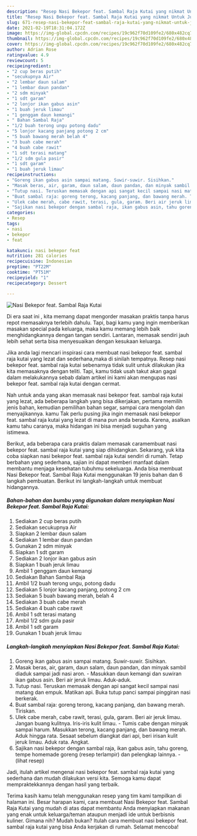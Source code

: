 ```yaml
---
description: "Resep Nasi Bekepor feat. Sambal Raja Kutai yang nikmat Untuk Jualan"
title: "Resep Nasi Bekepor feat. Sambal Raja Kutai yang nikmat Untuk Jualan"
slug: 671-resep-nasi-bekepor-feat-sambal-raja-kutai-yang-nikmat-untuk-jualan
date: 2021-02-19T18:31:04.172Z
image: https://img-global.cpcdn.com/recipes/19c962f70d109fe2/680x482cq70/nasi-bekepor-feat-sambal-raja-kutai-foto-resep-utama.jpg
thumbnail: https://img-global.cpcdn.com/recipes/19c962f70d109fe2/680x482cq70/nasi-bekepor-feat-sambal-raja-kutai-foto-resep-utama.jpg
cover: https://img-global.cpcdn.com/recipes/19c962f70d109fe2/680x482cq70/nasi-bekepor-feat-sambal-raja-kutai-foto-resep-utama.jpg
author: Adrian Rose
ratingvalue: 4.9
reviewcount: 5
recipeingredient:
- "2 cup beras putih"
- "secukupnya Air"
- "2 lembar daun salam"
- "1 lembar daun pandan"
- "2 sdm minyak"
- "1 sdt garam"
- "2 lonjor ikan gabus asin"
- "1 buah jeruk limau"
- "1 genggam daun kemangi"
- " Bahan Sambal Raja"
- "1/2 buah terong ungu potong dadu"
- "5 lonjor kacang panjang potong 2 cm"
- "5 buah bawang merah belah 4"
- "3 buah cabe merah"
- "4 buah cabe rawit"
- "1 sdt terasi matang"
- "1/2 sdm gula pasir"
- "1 sdt garam"
- "1 buah jeruk limau"
recipeinstructions:
- "Goreng ikan gabus asin sampai matang. Suwir-suwir. Sisihkan."
- "Masak beras, air, garam, daun salam, daun pandan, dan minyak sambil diaduk sampai jadi nasi aron.  Masukkan daun kemangi dan suwiran ikan gabus asin. Beri air jeruk limau. Aduk-aduk."
- "Tutup nasi. Teruskan memasak dengan api sangat kecil sampai nasi matang dan empuk. Matikan api. Buka tutup panci sampai pinggiran nasi berkerak."
- "Buat sambal raja: goreng terong, kacang panjang, dan bawang merah. Tiriskan."
- "Ulek cabe merah, cabe rawit, terasi, gula, garam. Beri air jeruk limau. Jangan buang kulitnya. Iris-iris kulit limau. Tumis cabe dengan minyak sampai harum. Masukkan terong, kacang panjang, dan bawang merah. Aduk hingga rata. Sesaat sebelum diangkat dari api, beri irisan kulit jeruk limau. Aduk rata. Angkat."
- "Sajikan nasi bekepor dengan sambal raja, ikan gabus asin, tahu goreng, tempe homemade goreng (resep terlampir) dan pelengkap lainnya.           (lihat resep)"
categories:
- Resep
tags:
- nasi
- bekepor
- feat

katakunci: nasi bekepor feat 
nutrition: 281 calories
recipecuisine: Indonesian
preptime: "PT22M"
cooktime: "PT51M"
recipeyield: "1"
recipecategory: Dessert

---
```



![Nasi Bekepor feat. Sambal Raja Kutai](https://img-global.cpcdn.com/recipes/19c962f70d109fe2/680x482cq70/nasi-bekepor-feat-sambal-raja-kutai-foto-resep-utama.jpg)

Di era  saat ini , kita memang dapat mengorder masakan praktis tanpa harus repot memasaknya terlebih dahulu. Tapi, bagi kamu yang ingin memberikan masakan special pada keluarga, maka kamu memang lebih baik menghidangkannya dengan tangan sendiri. Lantaran, memasak sendiri jauh lebih sehat serta bisa menyesuaikan dengan kesukaan keluarga.

Jika anda lagi mencari inspirasi cara membuat nasi bekepor feat. sambal raja kutai yang lezat dan sederhana,maka di sinilah tempatnya. Resep nasi bekepor feat. sambal raja kutai  sebenarnya tidak sulit untuk dilakukan jika kita memasaknya dengan teliti. Tapi, kamu tidak usah takut akan gagal dalam melakukannya 
sebab dalam artikel ini kami akan mengupas nasi bekepor feat. sambal raja kutai dengan cermat.  



Nah untuk anda yang akan memasak nasi bekepor feat. sambal raja kutai yang lezat, ada beberapa langkah yang bisa dikerjakan, pertama memilih jenis bahan, kemudian pemilihan bahan segar, sampai cara mengolah dan menyajikannya. kamu Tak perlu pusing jika ingin memasak nasi bekepor feat. sambal raja kutai yang lezat di mana pun anda berada. Karena, asalkan kamu  tahu caranya, maka hidangan ini bisa menjadi suguhan yang istimewa.

Berikut, ada beberapa cara praktis  dalam memasak caramembuat nasi bekepor feat. sambal raja kutai yang siap dihidangkan. Sekarang, yuk kita coba siapkan nasi bekepor feat. sambal raja kutai sendiri di rumah. Tetap berbahan yang sederhana, sajian ini dapat memberi manfaat dalam membantu menjaga kesehatan tubuhmu sekeluarga. Anda bisa membuat Nasi Bekepor feat. Sambal Raja Kutai menggunakan 19 jenis bahan dan 6 langkah pembuatan. Berikut ini langkah-langkah untuk membuat hidangannya.

<!--inarticleads1-->

##### Bahan-bahan dan bumbu yang digunakan dalam menyiapkan Nasi Bekepor feat. Sambal Raja Kutai:

1. Sediakan 2 cup beras putih
1. Sediakan secukupnya Air
1. Siapkan 2 lembar daun salam
1. Sediakan 1 lembar daun pandan
1. Gunakan 2 sdm minyak
1. Siapkan 1 sdt garam
1. Sediakan 2 lonjor ikan gabus asin
1. Siapkan 1 buah jeruk limau
1. Ambil 1 genggam daun kemangi
1. Sediakan  Bahan Sambal Raja
1. Ambil 1/2 buah terong ungu, potong dadu
1. Sediakan 5 lonjor kacang panjang, potong 2 cm
1. Sediakan 5 buah bawang merah, belah 4
1. Sediakan 3 buah cabe merah
1. Sediakan 4 buah cabe rawit
1. Ambil 1 sdt terasi matang
1. Ambil 1/2 sdm gula pasir
1. Ambil 1 sdt garam
1. Gunakan 1 buah jeruk limau




<!--inarticleads2-->

##### Langkah-langkah menyiapkan Nasi Bekepor feat. Sambal Raja Kutai:

1. Goreng ikan gabus asin sampai matang. Suwir-suwir. Sisihkan.
1. Masak beras, air, garam, daun salam, daun pandan, dan minyak sambil diaduk sampai jadi nasi aron.  - Masukkan daun kemangi dan suwiran ikan gabus asin. Beri air jeruk limau. Aduk-aduk.
1. Tutup nasi. Teruskan memasak dengan api sangat kecil sampai nasi matang dan empuk. Matikan api. Buka tutup panci sampai pinggiran nasi berkerak.
1. Buat sambal raja: goreng terong, kacang panjang, dan bawang merah. Tiriskan.
1. Ulek cabe merah, cabe rawit, terasi, gula, garam. Beri air jeruk limau. Jangan buang kulitnya. Iris-iris kulit limau. - Tumis cabe dengan minyak sampai harum. Masukkan terong, kacang panjang, dan bawang merah. Aduk hingga rata. Sesaat sebelum diangkat dari api, beri irisan kulit jeruk limau. Aduk rata. Angkat.
1. Sajikan nasi bekepor dengan sambal raja, ikan gabus asin, tahu goreng, tempe homemade goreng (resep terlampir) dan pelengkap lainnya. -           (lihat resep)




Jadi, itulah artikel mengenai  nasi bekepor feat. sambal raja kutai  yang sederhana dan mudah dilakukan versi kita. Semoga kamu dapat mempraktekkannya dengan hasil yang terbaik. 

Terima kasih kamu telah menggunakan resep yang tim kami tampilkan di halaman ini. Besar harapan kami, cara membuat  Nasi Bekepor feat. Sambal Raja Kutai yang mudah di atas dapat membantu Anda menyiapkan makanan yang enak untuk keluarga/teman ataupun menjadi ide untuk berbisnis kuliner. Gimana nih? Mudah bukan? Itulah cara membuat nasi bekepor feat. sambal raja kutai yang bisa Anda kerjakan di rumah. Selamat mencoba!

